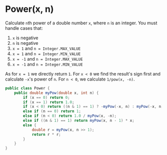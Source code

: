 # Power(x, n)

Calculate `n`th power of a double number `x`, where `n` is an integer.
You must handle cases that:

1. `x` is negative
2. `n` is negative
3. `x = 1` and `n = Integer.MAX_VALUE`
4. `x = 1` and `n = Integer.MIN_VALUE`
5. `x = -1` and `n = Integer.MAX_VALUE`
6. `x = -1` and `n = Integer.MIN_VALUE`

As for `x = 1` we directly return `1`. For `x < 0` we find the result's sign first and calculate `-x`'s
power of `n`. For `n < 0`, we calculate `1/pow(x, -n)`.

```java
public class Power {
    public double myPow(double x, int n) {
        if (x == 0) return 0;
        if (x == 1) return 1.0;
        if (x < 0) return ((n & 1) == 1) ? -myPow(-x, n) : myPow(-x, n);
        else if (n == 0) return 1;
        else if (n < 0) return 1.0 / myPow(x, -n);
        else if ((n & 1) == 1) return myPow(x, n - 1) * x;
        else {
            double r = myPow(x, n >> 1);
            return r * r;
        }
    }
}
```
